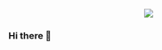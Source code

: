 <p align="center">
  <img src="https://capsule-render.vercel.app/api?text=Hey, Everyone!🕹️&animation=fadeIn&type=waving&color=gradient&height=100"/>
</p>

### Hi there 👋

<!--
**diegoperac/diegoperac** is a ✨ _special_ ✨ repository because its `README.md` (this file) appears on your GitHub profile.

Here are some ideas to get you started:

- 🔭 I’m currently working on ...
- 🌱 I’m currently learning ...
- 👯 I’m looking to collaborate on ...
- 🤔 I’m looking for help with ...
- 💬 Ask me about ...
- 📫 How to reach me: ...
- 😄 Pronouns: ...
- ⚡ Fun fact: ...
-->
